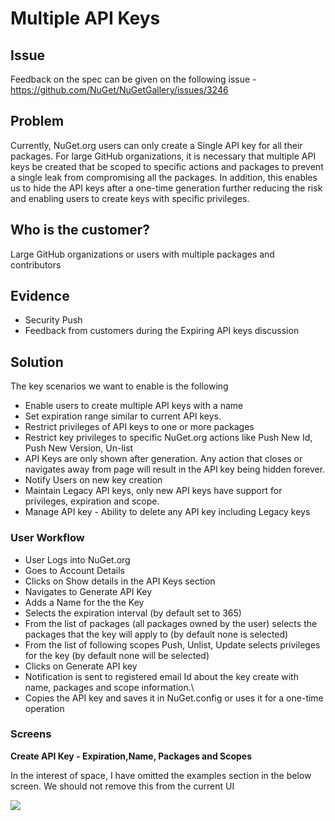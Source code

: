# Multiple API Keys

## Issue

Feedback on the spec can be given on the following issue - https://github.com/NuGet/NuGetGallery/issues/3246

## Problem

Currently, NuGet.org users can only create a Single API key for all their packages. For large GitHub organizations, it is necessary that multiple API keys be created that be scoped to specific actions and packages to prevent a single leak from compromising all the packages. In addition, this enables us to hide the API keys after a one-time generation further reducing the risk and enabling users to create keys with specific privileges.

## Who is the customer?

Large GitHub organizations or users with multiple packages and contributors

## Evidence
* Security Push
* Feedback from customers during the Expiring API keys discussion

## Solution

The key scenarios we want to enable is the following

* Enable users to create multiple API keys with a name 
* Set expiration range similar to current API keys.
* Restrict privileges of API keys to one or more packages
* Restrict key privileges to specific NuGet.org actions like Push New Id, Push New Version, Un-list
* API Keys are only shown after generation. Any action that closes or navigates away from page will result in the API key being hidden forever.
* Notify Users on new key creation
* Maintain Legacy API keys, only new API keys have support for privileges, expiration and scope.
* Manage API key - Ability to delete any API key including Legacy keys

### User Workflow

* User Logs into NuGet.org
* Goes to Account Details
* Clicks on Show details in the API Keys section
* Navigates to Generate API Key
* Adds a Name for the the Key
* Selects the expiration interval (by default set to 365)
* From the list of packages (all packages owned by the user) selects the packages that the key will apply to (by default none is selected)
* From the list of following scopes Push, Unlist, Update selects privileges for the key (by default none will be selected)
* Clicks on Generate API key
* Notification is sent to registered email Id about the key create with name, packages and scope information.\
* Copies the API key and saves it in NuGet.config or uses it for a one-time operation

### Screens

**Create API Key - Expiration,Name, Packages and Scopes** 

In the interest of space, I have omitted the examples section in the below screen. We should not remove this from the current UI

![](https://github.com/NuGet/Home/blob/dev/resources/MultipleAPIKeys/InitialMultipleAPIKeys.png)


